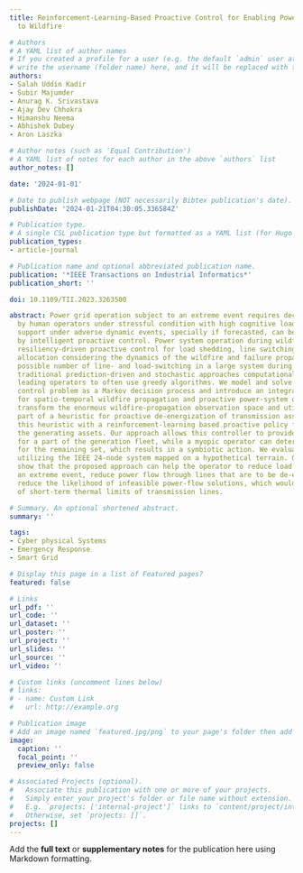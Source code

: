 ```yaml
---
title: Reinforcement-Learning-Based Proactive Control for Enabling Power Grid Resilience
  to Wildfire

# Authors
# A YAML list of author names
# If you created a profile for a user (e.g. the default `admin` user at `content/authors/admin/`), 
# write the username (folder name) here, and it will be replaced with their full name and linked to their profile.
authors:
- Salah Uddin Kadir
- Subir Majumder
- Anurag K. Srivastava
- Ajay Dev Chhokra
- Himanshu Neema
- Abhishek Dubey
- Aron Laszka

# Author notes (such as 'Equal Contribution')
# A YAML list of notes for each author in the above `authors` list
author_notes: []

date: '2024-01-01'

# Date to publish webpage (NOT necessarily Bibtex publication's date).
publishDate: '2024-01-21T04:30:05.336584Z'

# Publication type.
# A single CSL publication type but formatted as a YAML list (for Hugo requirements).
publication_types:
- article-journal

# Publication name and optional abbreviated publication name.
publication: '*IEEE Transactions on Industrial Informatics*'
publication_short: ''

doi: 10.1109/TII.2023.3263500

abstract: Power grid operation subject to an extreme event requires decision-making
  by human operators under stressful condition with high cognitive load. Decision
  support under adverse dynamic events, specially if forecasted, can be supplemented
  by intelligent proactive control. Power system operation during wildfires require
  resiliency-driven proactive control for load shedding, line switching and resource
  allocation considering the dynamics of the wildfire and failure propagation. However,
  possible number of line- and load-switching in a large system during an event make
  traditional prediction-driven and stochastic approaches computationally intractable,
  leading operators to often use greedy algorithms. We model and solve the proactive
  control problem as a Markov decision process and introduce an integrated testbed
  for spatio-temporal wildfire propagation and proactive power-system operation. We
  transform the enormous wildfire-propagation observation space and utilize it as
  part of a heuristic for proactive de-energization of transmission assets. We integrate
  this heuristic with a reinforcement-learning based proactive policy for controlling
  the generating assets. Our approach allows this controller to provide setpoints
  for a part of the generation fleet, while a myopic operator can determine the setpoints
  for the remaining set, which results in a symbiotic action. We evaluate our approach
  utilizing the IEEE 24-node system mapped on a hypothetical terrain. Our results
  show that the proposed approach can help the operator to reduce load loss during
  an extreme event, reduce power flow through lines that are to be de-energized, and
  reduce the likelihood of infeasible power-flow solutions, which would indicate violation
  of short-term thermal limits of transmission lines.

# Summary. An optional shortened abstract.
summary: ''

tags:
- Cyber physical Systems
- Emergency Response
- Smart Grid

# Display this page in a list of Featured pages?
featured: false

# Links
url_pdf: ''
url_code: ''
url_dataset: ''
url_poster: ''
url_project: ''
url_slides: ''
url_source: ''
url_video: ''

# Custom links (uncomment lines below)
# links:
# - name: Custom Link
#   url: http://example.org

# Publication image
# Add an image named `featured.jpg/png` to your page's folder then add a caption below.
image:
  caption: ''
  focal_point: ''
  preview_only: false

# Associated Projects (optional).
#   Associate this publication with one or more of your projects.
#   Simply enter your project's folder or file name without extension.
#   E.g. `projects: ['internal-project']` links to `content/project/internal-project/index.md`.
#   Otherwise, set `projects: []`.
projects: []
---
```


Add the **full text** or **supplementary notes** for the publication here using Markdown formatting.
